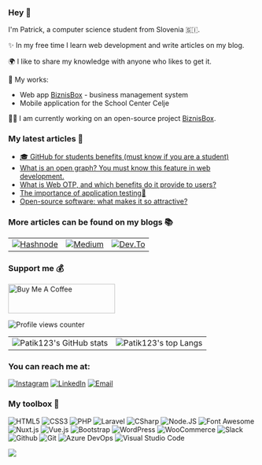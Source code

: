 ### Hey 👋
 
 I'm Patrick, a computer science student from  Slovenia 🇸🇮. 
 
 ✨ In my free time I learn web development and write articles on my blog.
 
🌍 I like to share my knowledge with anyone who likes to get it.

🚀 My works:
  - Web app [BiznisBox](https://www.biznisbox.com) - business management system
  - Mobile application for the School Center Celje

👨‍💻 I am currently working on an open-source project [BiznisBox](https://www.biznisbox.com).

### My latest articles 📝

<!-- BLOG-POST-LIST:START -->
- [🎓 GitHub for students benefits &lpar;must know if you are a student&rpar;](https://blog.thepatik.com/github-for-students-benefits-must-know-if-you-are-a-student)
- [What is an open graph? You must know this feature in web development.](https://blog.thepatik.com/what-is-an-open-graph-you-must-know-this-feature-in-web-development)
- [What is Web OTP, and which benefits do it provide to users?](https://blog.thepatik.com/what-is-web-otp-and-which-benefits-do-it-provide-to-users)
- [The importance of application testing🤖](https://blog.thepatik.com/the-importance-of-application-testing)
- [Open-source software: what makes it so attractive?](https://blog.thepatik.com/open-source-software-what-makes-it-so-attractive)
<!-- BLOG-POST-LIST:END -->

### More articles can be found on my blogs 📚
<table>
  <tr>
    <td>
      <a href="https://blog.thepatik.com" target="_blank"><img src="https://img.shields.io/badge/Hashnode-2962FF.svg?&style=for-the-badge&logo=hashnode&logoColor=white" alt="Hashnode"></a>
    </td>
    <td>
      <a href="https://patik123.medium.com" target="_blank"><img src="https://img.shields.io/badge/medium-000000.svg?&style=for-the-badge&logo=medium&logoColor=white" alt="Medium"></a>
    </td>
        <td>
          <a href="https://dev.to/patik123" target="_blank"><img src="https://img.shields.io/badge/Dev.to-0A0A0A.svg?&style=for-the-badge&logo=dev.to&logoColor=white" alt="Dev.To"></a>
    </td>
  </tr>
</table>

### Support me 💰

<a href="https://www.buymeacoffee.com/patik123" target="_blank"><img src="https://cdn.buymeacoffee.com/buttons/v2/default-blue.png" alt="Buy Me A Coffee" style="height: 60px !important;width: 217px !important;" ></a>

![Profile views counter](https://komarev.com/ghpvc/?username=patik123&color=blue&style=for-the-badge)

<table>
  <tr>
    <td>
      <img src="https://github-readme-stats.vercel.app/api?username=patik123&theme=algolia" alt="Patik123's GitHub stats" >  
    </td>
    <td>
      <img src="https://github-readme-stats.vercel.app/api/top-langs/?username=patik123&theme=algolia" alt="Patik123's top Langs">  
    </td>
  </tr>
</table>

### You can reach me at:
<p>
<a href="https://www.instagram.com/patik_123_/" target="_blank"><img src="https://img.shields.io/badge/Instagram-E4405F.svg?&style=for-the-badge&logo=Instagram&logoColor=white" alt="Instagram"></a>
<a href="https://www.linkedin.com/in/patrick-kosir/" target="_blank"><img src="https://img.shields.io/badge/LinkedIn-0A66C2.svg?&style=for-the-badge&logo=Linkedin&logoColor=white" alt="LinkedIn"></a>
<a href="mailto:patik.developer@outlook.com" ><img src="https://img.shields.io/badge/Mail-0078D4.svg?&style=for-the-badge&logo=data:image/svg+xml;base64,PHN2ZyB4bWxucz0iaHR0cDovL3d3dy53My5vcmcvMjAwMC9zdmciICB3aWR0aD0iNDQiIGhlaWdodD0iNDQiIHZpZXdCb3g9IjAgMCAyNCAyNCIgc3Ryb2tlLXdpZHRoPSIyIiBzdHJva2U9IiNmZmZmZmYiIGZpbGw9Im5vbmUiIHN0cm9rZS1saW5lY2FwPSJyb3VuZCIgc3Ryb2tlLWxpbmVqb2luPSJyb3VuZCI+CiAgPHBhdGggc3Ryb2tlPSJub25lIiBkPSJNMCAwaDI0djI0SDB6IiBmaWxsPSJub25lIi8+CiAgPHJlY3QgeD0iMyIgeT0iNSIgd2lkdGg9IjE4IiBoZWlnaHQ9IjE0IiByeD0iMiIgLz4KICA8cG9seWxpbmUgcG9pbnRzPSIzIDcgMTIgMTMgMjEgNyIgLz4KPC9zdmc+Cgo=&logoColor=white" alt="Email"></a>
</p>

  ### My toolbox 🧰
   ![HTML5](https://img.shields.io/badge/-HTML-E34F26?style=for-the-badge&logo=html5&logoColor=white)
   ![CSS3](https://img.shields.io/badge/-CSS3-1572B6?style=for-the-badge&logo=css3&logoColor=white)
   ![PHP](https://img.shields.io/badge/-PHP-777BB4?style=for-the-badge&logo=php&logoColor=white)
   ![Laravel](https://img.shields.io/badge/-Laravel-FF2D20?style=for-the-badge&logo=laravel&logoColor=white)
   ![CSharp](https://img.shields.io/badge/-C%20Sharp-239120?style=for-the-badge&logo=c-sharp&logoColor=white)
   ![Node.JS](https://img.shields.io/badge/-Node.JS-339933?style=for-the-badge&logo=node.js&logoColor=white)
   ![Font Awesome](https://img.shields.io/badge/-Font%20Awesome-339AF0?style=for-the-badge&logo=font-awesome&logoColor=white)
   ![Nuxt.js](https://img.shields.io/badge/-Nuxt.js-00DC82?style=for-the-badge&logo=Nuxt.js&logoColor=white)
   ![Vue.js](https://img.shields.io/badge/-Vue.js-4FC08D?style=for-the-badge&logo=vue.js&logoColor=white)
   ![Bootstrap](https://img.shields.io/badge/-Bootstrap-7952B3?style=for-the-badge&logo=bootstrap&logoColor=white)
   ![WordPress](https://img.shields.io/badge/-WordPress-21759B?style=for-the-badge&logo=wordpress&logoColor=white)
   ![WooCommerce](https://img.shields.io/badge/-Woocommerce-96588A?style=for-the-badge&logo=woo&logoColor=white)
   ![Slack](https://img.shields.io/badge/-Slack-4A154B?style=for-the-badge&logo=slack&logoColor=white)
   ![Github](https://img.shields.io/badge/-Github-181717?style=for-the-badge&logo=github&logoColor=white)
   ![Git](https://img.shields.io/badge/-Git-F05032?style=for-the-badge&logo=git&logoColor=white)
   ![Azure DevOps](https://img.shields.io/badge/Azure%20DevOps-0078D7.svg?&style=for-the-badge&logo=Azure%20DevOps&logoColor=white)
   ![Visual Studio Code](https://img.shields.io/badge/-Visual%20Studio%20Code-007ACC?style=for-the-badge&logo=visual-studio-code&logoColor=white)
  
   ![](https://hit.yhype.me/github/profile?user_id=69119220)
